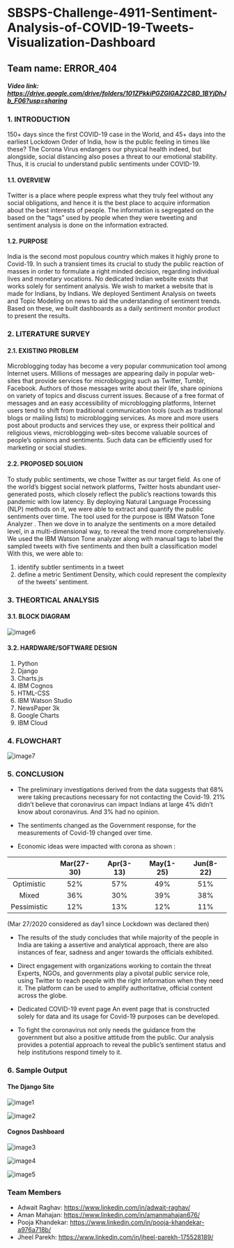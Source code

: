 # SBSPS-Challenge-4911-Sentiment-Analysis-of-COVID-19-Tweets-Visualization-Dashboard

## Team name: ERROR_404

##### Video link: https://drive.google.com/drive/folders/101ZPkkiPGZGIGAZ2C8D_1BYjDhJb_F06?usp=sharing

### 1. INTRODUCTION
150+ days since the first COVID-19 case in the World, and 45+ days into the earliest Lockdown Order of India, how is the public feeling in times like these?
The Corona Virus endangers our physical health indeed, but alongside, social distancing also poses a threat to our emotional stability. Thus, it is crucial to understand public sentiments under COVID-19.

#### 1.1. OVERVIEW
Twitter is a place where people express what they truly feel without any social obligations, and hence it is the best place to acquire information about the best interests of people. 
The information is segregated on the based on the “tags” used by people when they were tweeting and sentiment analysis is done on the information extracted. 

#### 1.2. PURPOSE
India is the second most populous country which makes it highly prone to Covid-19.
In such a transient times its crucial to study the public reaction of masses in order to formulate a right minded decision, regarding individual lives and monetary vocations.
No dedicated Indian website exists that works solely for sentiment analysis. 
We wish to market a website that is made for Indians, by Indians.
We deployed Sentiment Analysis on tweets and Topic Modeling on news to aid the understanding of sentiment trends. Based on these, we built dashboards as a daily sentiment monitor product to present the results.
 
### 2. LITERATURE SURVEY
#### 2.1. EXISTING PROBLEM
Microblogging today has become a very popular communication tool among Internet users. Millions of messages are appearing daily in popular web-sites that provide services for microblogging such as Twitter, Tumblr, Facebook. Authors of those messages write about their life, share opinions on variety of topics and discuss current issues. Because of a free format of messages and an easy accessibility of microblogging platforms, Internet users tend to shift from traditional communication tools (such as traditional blogs or mailing lists) to microblogging services. As more and more users post about products and services they use, or express their political and religious views, microblogging web-sites become valuable sources of people’s opinions and sentiments. Such data can be efficiently used for marketing or social studies.
	
#### 2.2. PROPOSED SOLUION
To study public sentiments, we chose Twitter as our target field. As one of the world’s biggest social network platforms, Twitter hosts abundant user-generated posts, which closely reflect the public’s reactions towards this pandemic with low latency. By deploying Natural Language Processing (NLP) methods on it, we were able to extract and quantify the public sentiments over time. The tool used for the purpose is IBM Watson Tone Analyzer .
Then we dove in to analyze the sentiments on a more detailed level, in a multi-dimensional way, to reveal the trend more comprehensively. We used the IBM Watson Tone analyzer along with manual tags to label the sampled tweets with five sentiments and then built a classification model 
With this, we were able to: 
1) identify subtler sentiments in a tweet
2) define a metric Sentiment Density, which could represent the complexity of the tweets’ sentiment.
 
### 3. THEORTICAL ANALYSIS

#### 3.1. BLOCK DIAGRAM

![image6](https://github.com/SmartPracticeschool/SBSPS-Challenge-4911-Sentiment-Analysis-of-COVID-19-Tweets-Visualization-Dashboard/blob/master/Images/6.png)

#### 3.2. HARDWARE/SOFTWARE DESIGN
1) Python
2) Django
3) Charts.js
4) IBM Cognos
5) HTML-CSS
6) IBM Watson Studio
7) NewsPaper 3k
8) Google Charts
9) IBM Cloud
 
### 4. FLOWCHART

![image7](https://github.com/SmartPracticeschool/SBSPS-Challenge-4911-Sentiment-Analysis-of-COVID-19-Tweets-Visualization-Dashboard/blob/master/Images/7.png)

### 5. CONCLUSION 
* The preliminary investigations derived from the data suggests that 68% were taking precautions necessary for not contacting the Covid-19. 21% didn’t believe that coronavirus can impact Indians at large 4% didn’t know about coronavirus. And 3% had no opinion. 
* The sentiments changed as the Government response, for the measurements of Covid-19 changed over time. 

* Economic ideas were impacted with corona as shown :

|               | Mar(27-30)    | Apr(3-13)   | May(1-25)   | Jun(8-22)   |
| :-----------: | :-----------: | :---------: | :---------: | :---------: |
| Optimistic    | 52%           | 57%         | 49%         | 51%         |
| Mixed         | 36%           | 30%         | 39%         | 38%         |
| Pessimistic   | 12%           | 13%         | 12%         | 11%         | 

(Mar 27/2020 considered as day1 since Lockdown was declared then)

* The results of the study concludes that while majority of the people in India are taking a assertive and analytical approach, there are also instances of fear, sadness and anger towards the officials exhibited. 

* Direct engagement with organizations working to contain the threat
Experts, NGOs, and governments play a pivotal public service role, using Twitter to reach people with the right information when they need it. The platform can be used to amplify authoritative, official content across the globe.

* Dedicated COVID-19 event page
An event page that is constructed solely for data and its usage for Covid-19 purposes can be developed.

* To fight the coronavirus not only needs the guidance from the government but also a positive attitude from the public. Our analysis provides a potential approach to reveal the public’s sentiment status and help institutions respond timely to it.

### 6. Sample Output

#### The Django Site

![image1](https://github.com/SmartPracticeschool/SBSPS-Challenge-4911-Sentiment-Analysis-of-COVID-19-Tweets-Visualization-Dashboard/blob/master/Images/1.png)

![image2](https://github.com/SmartPracticeschool/SBSPS-Challenge-4911-Sentiment-Analysis-of-COVID-19-Tweets-Visualization-Dashboard/blob/master/Images/2.png)

#### Cognos Dashboard

![image3](https://github.com/SmartPracticeschool/SBSPS-Challenge-4911-Sentiment-Analysis-of-COVID-19-Tweets-Visualization-Dashboard/blob/master/Images/3.png)

![image4](https://github.com/SmartPracticeschool/SBSPS-Challenge-4911-Sentiment-Analysis-of-COVID-19-Tweets-Visualization-Dashboard/blob/master/Images/4.png)

![image5](https://github.com/SmartPracticeschool/SBSPS-Challenge-4911-Sentiment-Analysis-of-COVID-19-Tweets-Visualization-Dashboard/blob/master/Images/5.png)

### Team Members

* Adwait Raghav: https://www.linkedin.com/in/adwait-raghav/
* Aman Mahajan: https://www.linkedin.com/in/amanmahajan676/
* Pooja Khandekar: https://www.linkedin.com/in/pooja-khandekar-a976a718b/
* Jheel Parekh: https://www.linkedin.com/in/jheel-parekh-175528189/
